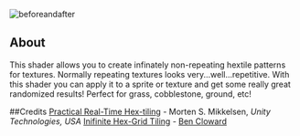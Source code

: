 ![beforeandafter](https://user-images.githubusercontent.com/25496262/201946155-3330a82a-032f-47e5-a1b9-47fae9a477b8.png)

## About
This shader allows you to create infinately non-repeating hextile patterns for textures. Normally repeating textures looks very...well...repetitive. 
With this shader you can apply it to a sprite or texture and get some really great randomized results! Perfect for grass, cobblestone, ground, etc!

##Credits
[Practical Real-Time Hex-tiling](https://jcgt.org/published/0011/03/05/) - Morten S. Mikkelsen, *Unity Technologies, USA*
[Inifinite Hex-Grid Tiling](https://youtube.com/playlist?list=PL78XDi0TS4lGYQ0R3lGjAYSh-h1kseGfa) - [Ben Cloward](https://www.youtube.com/c/BenCloward)
